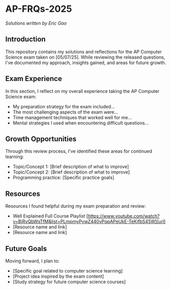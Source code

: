 # AP-FRQs-2025

*Solutions written by Eric Gao*

## Introduction
This repository contains my solutions and reflections for the AP Computer Science exam taken on [05/07/25]. While reviewing the released questions, I've documented my approach, insights gained, and areas for future growth.

## Exam Experience
In this section, I reflect on my overall experience taking the AP Computer Science exam:

- My preparation strategy for the exam included...
- The most challenging aspects of the exam were...
- Time management techniques that worked well for me...
- Mental strategies I used when encountering difficult questions...

## Growth Opportunities
Through this review process, I've identified these areas for continued learning:

- Topic/Concept 1: [Brief description of what to improve]
- Topic/Concept 2: [Brief description of what to improve]
- Programming practice: [Specific practice goals]

## Resources
Resources I found helpful during my exam preparation and review:

- Well Explained Full Course Playlist [https://www.youtube.com/watch?v=BjRvQbWsTfM&list=PLmpmyPywZ440vPqpAPeUkE-TeKifbS45W](url)
- [Resource name and link]
- [Resource name and link]

## Future Goals
Moving forward, I plan to:
- [Specific goal related to computer science learning]
- [Project idea inspired by the exam content]
- [Study strategy for future computer science courses]
